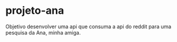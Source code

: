 # projeto-ana
Objetivo desenvolver uma api que consuma a api do reddit para uma pesquisa da Ana, minha amiga.
